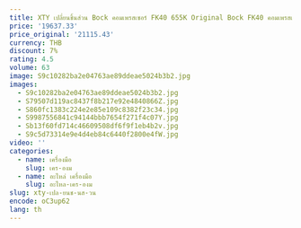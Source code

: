 ```yaml
---
title: XTY เปลี่ยนชิ้นส่วน Bock คอมเพรสเซอร์ FK40 655K Original Bock FK40 คอมเพรสเซอร์ Bock คอมเพรสเซอร์
price: '19637.33'
price_original: '21115.43'
currency: THB
discount: 7%
rating: 4.5
volume: 63
image: S9c10282ba2e04763ae89ddeae5024b3b2.jpg
images:
  - S9c10282ba2e04763ae89ddeae5024b3b2.jpg
  - S79507d119ac8437f8b217e92e4840866Z.jpg
  - S860fc1383c224e2e85e109c8382f23c34.jpg
  - S9987556841c94144bbb7654f271f4c07Y.jpg
  - Sb13f60fd714c46609508df6f9f1eb4b2v.jpg
  - S9c5d73314e9e4d4eb84c6440f2800e4fW.jpg
video: ''
categories:
  - name: เครื่องมือ
    slug: เคร-องม
  - name: อะไหล่ เครื่องมือ
    slug: อะไหล-เคร-องม
slug: xty-เปล-ยนช-นส-วน
encode: oC3up62
lang: th
---
```

  
